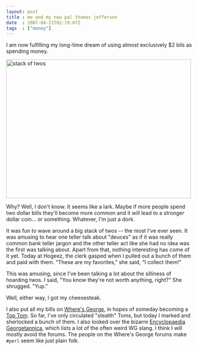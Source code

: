 ```yaml
---
layout: post
title : me and my new pal thomas jefferson
date  : 2007-04-21T02:19:07Z
tags  : ["money"]
---
```

I am now fulfilling my long-time dream of using almost exclusively $2 bils as
spending money.

<a href="http://www.flickr.com/photos/rjbs/465585180/" title="Photo
Sharing"><img src="http://farm1.static.flickr.com/216/465585180_77b617b86d.jpg"
width="500" height="375" alt="stack of twos" /></a>

Why?  Well, I don't know.  It seems like a lark.  Maybe if more people spend
two dollar bills they'll become more common and it will lead to a stronger
dollar coin... or something.  Whatever, I'm just a dork.

It was fun to wave around a big stack of twos -- the most I've ever seen.  It
was amusing to hear one teller talk about "deuces" as if it was really common
bank teller jargon and the other teller act like she had no idea was the first
was talking about.  Apart from that, nothing interesting has come of it yet.
Today at Hogeez, the clerk gasped when I pulled out a bunch of them and paid
with them.  "These are my favorites," she said, "I collect them!"

This was amusing, since I've been talking a lot about the silliness of hoarding
twos.  I said, "You know they're not worth anything, right?"  She shrugged.
"Yup."

Well, either way, I got my cheesesteak.

I also put all my bills on [Where's George](http://wheresgeorge.com), in hopes
of someday becoming a [Top
Tom](http://web.nsc.nevada.edu/~jason_lee/jlee/toptoms.html).  So far, I've
only circulated "stealth" Toms, but today I marked and sherlocked a bunch of
them.  I also looked over the bizarre [Encyclopaedia
Georgetannica](http://www.wheresgeorge.net/dictionary.html), which lists a lot
of the often weird WG slang.  I think I will mostly avoid the forums.  The
people on the Where's George forums make `#perl` seem like just plain folk.


